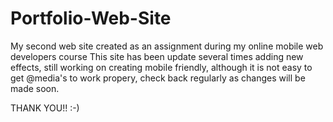 # Portfolio-Web-Site
My second web site created as an assignment during my online mobile web developers course
This site has been update several times adding new effects, still working on creating mobile friendly, although it is not easy to get @media's to work propery, check back regularly as changes will be made soon.

THANK YOU!!    :-)
